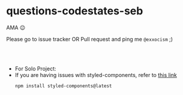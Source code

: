# questions-codestates-seb
AMA 😉

Please go to issue tracker OR Pull request and ping me `@exxocism` ;)

<br><br>
- For Solo Project: 
- If you are having issues with styled-components, refer to [this link](https://github.com/styled-components/styled-components/issues/3998)
  ```shell
  npm install styled-components@latest
  ```